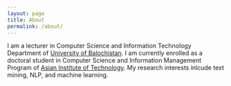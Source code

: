 ```yaml
---
layout: page
title: About
permalink: /about/
---
```


I am a lecturer in Computer Science and Information Technology Department of [University of Balochistan](http://www.uob.edu.pk). I am currently enrolled as a doctoral student in Computer Science and Information Management Program of [Asian Institute of Technology](http://www.ait.asia). My research interests inlcude text mining, NLP, and machine learning. 
